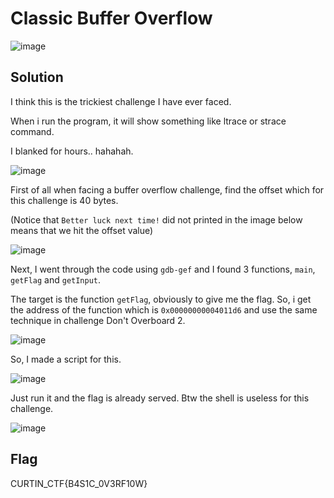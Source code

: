 # Classic Buffer Overflow

![image](https://github.com/6E3372/Curtin-Malaysia-CTF-2023/assets/129729880/e9be8818-4941-4bc9-9257-d9d047f13b4c)

## Solution

I think this is the trickiest challenge I have ever faced. 

When i run the program, it will show something like ltrace or strace command.

I blanked for hours.. hahahah.

![image](https://github.com/6E3372/Curtin-Malaysia-CTF-2023/assets/129729880/36b4c1af-cce9-49ad-b25e-f5c17cf95a5c)

First of all when facing a buffer overflow challenge, find the offset which for this challenge is 40 bytes.

(Notice that `Better luck next time!` did not printed in the image below means that we hit the offset value)

![image](https://github.com/6E3372/Curtin-Malaysia-CTF-2023/assets/129729880/0f10bb36-20f0-4e8e-9ad4-08f02e3e110d)

Next, I went through the code using `gdb-gef` and I found 3 functions, `main`, `getFlag` and `getInput`.

The target is the function `getFlag`, obviously to give me the flag. So, i get the address of the function which is `0x00000000004011d6` and use the same technique in challenge Don't Overboard 2.

![image](https://github.com/6E3372/Curtin-Malaysia-CTF-2023/assets/129729880/b5b022c8-3ed8-4ffa-9503-e342e744eef4)

So, I made a script for this.

![image](https://github.com/6E3372/Curtin-Malaysia-CTF-2023/assets/129729880/d570f0f4-2974-432f-a133-e2e8e7ac8db0)

Just run it and the flag is already served. Btw the shell is useless for this challenge.

![image](https://github.com/6E3372/Curtin-Malaysia-CTF-2023/assets/129729880/fa63de12-e29d-4a09-9f1a-78dcd8245225)

## Flag
CURTIN_CTF{B4S1C_0V3RF10W}
